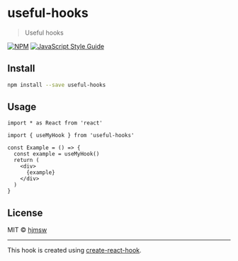 # useful-hooks

> Useful hooks

[![NPM](https://img.shields.io/npm/v/useful-hooks.svg)](https://www.npmjs.com/package/useful-hooks) [![JavaScript Style Guide](https://img.shields.io/badge/code_style-standard-brightgreen.svg)](https://standardjs.com)

## Install

```bash
npm install --save useful-hooks
```

## Usage

```tsx
import * as React from 'react'

import { useMyHook } from 'useful-hooks'

const Example = () => {
  const example = useMyHook()
  return (
    <div>
      {example}
    </div>
  )
}
```

## License

MIT © [hjmsw](https://github.com/hjmsw)

---

This hook is created using [create-react-hook](https://github.com/hermanya/create-react-hook).
